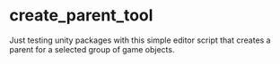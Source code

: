 # create_parent_tool
Just testing unity packages with this simple editor script that creates a parent for a selected group of game objects.
